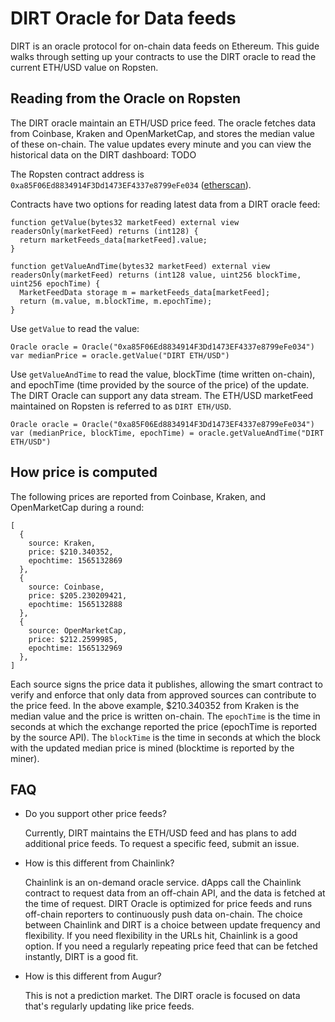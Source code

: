 # DIRT Oracle for Data feeds

DIRT is an oracle protocol for on-chain data feeds on Ethereum. This guide walks through setting up your contracts to use the DIRT oracle to read the current ETH/USD value on Ropsten.

## Reading from the Oracle on Ropsten

The DIRT oracle maintain an ETH/USD price feed. The oracle fetches data from Coinbase, Kraken and OpenMarketCap, and stores the median value of these on-chain. The value updates every minute and you can view the historical data on the DIRT dashboard: TODO 

The Ropsten contract address is `0xa85F06Ed8834914F3Dd1473EF4337e8799eFe034` ([etherscan](https://ropsten.etherscan.io/address/0xa85f06ed8834914f3dd1473ef4337e8799efe034)). 

Contracts have two options for reading latest data from a DIRT oracle feed:

```solidity
function getValue(bytes32 marketFeed) external view readersOnly(marketFeed) returns (int128) {
  return marketFeeds_data[marketFeed].value;
}

function getValueAndTime(bytes32 marketFeed) external view readersOnly(marketFeed) returns (int128 value, uint256 blockTime, uint256 epochTime) {
  MarketFeedData storage m = marketFeeds_data[marketFeed];
  return (m.value, m.blockTime, m.epochTime);
}
```

Use  `getValue` to read the value:

```solidity
Oracle oracle = Oracle("0xa85F06Ed8834914F3Dd1473EF4337e8799eFe034")
var medianPrice = oracle.getValue("DIRT ETH/USD")
```

Use `getValueAndTime` to read the value, blockTime (time written on-chain), and epochTime (time provided by the source of the price) of the update. The DIRT Oracle can support any data stream. The ETH/USD marketFeed maintained on Ropsten is referred to as `DIRT ETH/USD`. 

```solidity
Oracle oracle = Oracle("0xa85F06Ed8834914F3Dd1473EF4337e8799eFe034")
var (medianPrice, blockTime, epochTime) = oracle.getValueAndTime("DIRT ETH/USD")
```

## How price is computed

The following prices are reported from Coinbase, Kraken, and OpenMarketCap during a round:

```
[
  {
    source: Kraken,
    price: $210.340352,
    epochtime: 1565132869
  },
  {
    source: Coinbase,
    price: $205.230209421,
    epochtime: 1565132888
  },
  {
    source: OpenMarketCap,
    price: $212.2599985,
    epochtime: 1565132969
  },
]
```

Each source signs the price data it publishes, allowing the smart contract to verify and enforce that only data from approved sources can contribute to the price feed. In the above example, $210.340352 from Kraken is the median value and the price is written on-chain. The `epochTime` is the time in seconds at which the exchange reported the price (epochTime is reported by the source API). The `blockTime` is the time in seconds at which the block with the updated median price is mined (blocktime is reported by the miner).

## FAQ

* Do you support other price feeds?
  
  Currently, DIRT maintains the ETH/USD feed and has plans to add additional price feeds. To request a specific feed, submit an issue.

* How is this different from Chainlink?
  
  Chainlink is an on-demand oracle service. dApps call the Chainlink contract to request data from an off-chain API, and the data is fetched at the time of request. DIRT Oracle is optimized for price feeds and runs off-chain reporters to continuously push data on-chain. The choice between Chainlink and DIRT is a choice between update frequency and flexibility. If you need flexibility in the URLs hit, Chainlink is a good option. If you need a regularly repeating price feed that can be fetched instantly, DIRT is a good fit.

* How is this different from Augur?
  
  This is not a prediction market. The DIRT oracle is focused on data that's regularly updating like price feeds.
